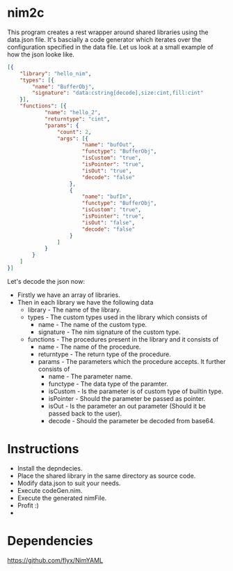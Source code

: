 # nim2c

This program creates a rest wrapper around shared libraries using the data.json file. It's bascially a code generator which iterates over the configuration specified in the data file. Let us look at a small example of how the json looke like.
```json
[{
    "library": "hello_nim", 
    "types": [{
        "name": "BufferObj",
        "signature": "data:cstring[decode],size:cint,fill:cint"
    }],
    "functions": [{
            "name": "hello_2",
            "returntype": "cint",
            "params": {
                "count": 2,
                "args": [{
                        "name": "bufOut",
                        "functype": "BufferObj",
                        "isCustom": "true",
                        "isPointer": "true",
                        "isOut": "true",
                        "decode": "false"
                    },
                    {
                        "name": "bufIn",
                        "functype": "BufferObj",
                        "isCustom": "true",
                        "isPointer": "true",
                        "isOut": "false",
                        "decode": "false"
                    }
                ]
            }
        }
    ]
}]
```
Let's decode the json now:
* Firstly we have an array of libraries.
* Then in each library we have the following data
    * library - The name of the library.
    * types - The custom types used in the library which consists of 
        *  name - The name of the custom type.
        *  signature - The nim signature of the custom type.
    * functions - The procedures present in the library and it consists of
        * name - The name of the procedure.
        * returntype - The return type of the procedure.
        * params - The parameters which the procedure accepts. It further consists of
            * name - The parameter name.
            * functype - The data type of the paramter.
            * isCustom - Is the parameter is of custom type of builtin type.
            * isPointer - Should the parameter be passed as pointer.
            * isOut - Is the parameter an out parameter (Should it be passed back to the user).
            * decode - Should the parameter be decoded from base64.
            
# Instructions
* Install the depndecies.
* Place the shared library in the same directory as source code.
* Modify data.json to suit your needs.
* Execute codeGen.nim.
* Execute the generated nimFile.
* Profit :)
* 
# Dependencies
https://github.com/flyx/NimYAML
